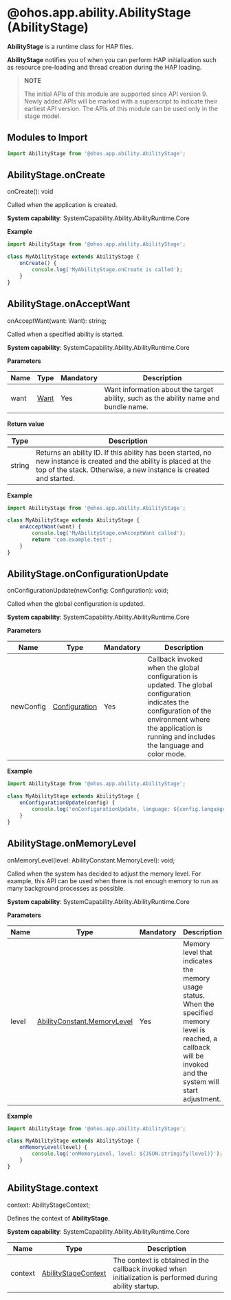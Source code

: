 # @ohos.app.ability.AbilityStage (AbilityStage)

**AbilityStage** is a runtime class for HAP files.

**AbilityStage** notifies you of when you can perform HAP initialization such as resource pre-loading and thread creation during the HAP loading.

> **NOTE**
> 
> The initial APIs of this module are supported since API version 9. Newly added APIs will be marked with a superscript to indicate their earliest API version. 
> The APIs of this module can be used only in the stage model.

## Modules to Import

```ts
import AbilityStage from '@ohos.app.ability.AbilityStage';
```

## AbilityStage.onCreate

onCreate(): void

Called when the application is created.

**System capability**: SystemCapability.Ability.AbilityRuntime.Core

**Example**
    
```ts
import AbilityStage from '@ohos.app.ability.AbilityStage';

class MyAbilityStage extends AbilityStage {
    onCreate() {
        console.log('MyAbilityStage.onCreate is called');
    }
}
```


## AbilityStage.onAcceptWant

onAcceptWant(want: Want): string;

Called when a specified ability is started.

**System capability**: SystemCapability.Ability.AbilityRuntime.Core

**Parameters**

| Name| Type| Mandatory| Description|
| -------- | -------- | -------- | -------- |
| want | [Want](js-apis-app-ability-want.md) | Yes| Want information about the target ability, such as the ability name and bundle name.|

**Return value**

  | Type| Description| 
  | -------- | -------- |
  | string | Returns an ability ID. If this ability has been started, no new instance is created and the ability is placed at the top of the stack. Otherwise, a new instance is created and started.| 

**Example**
    
```ts
import AbilityStage from '@ohos.app.ability.AbilityStage';

class MyAbilityStage extends AbilityStage {
    onAcceptWant(want) {
        console.log('MyAbilityStage.onAcceptWant called');
        return 'com.example.test';
    }
}
```


## AbilityStage.onConfigurationUpdate

onConfigurationUpdate(newConfig: Configuration): void;

Called when the global configuration is updated.

**System capability**: SystemCapability.Ability.AbilityRuntime.Core

**Parameters**

  | Name| Type| Mandatory| Description| 
  | -------- | -------- | -------- | -------- |
  | newConfig | [Configuration](js-apis-app-ability-configuration.md) | Yes| Callback invoked when the global configuration is updated. The global configuration indicates the configuration of the environment where the application is running and includes the language and color mode.| 

**Example**
    
```ts
import AbilityStage from '@ohos.app.ability.AbilityStage';

class MyAbilityStage extends AbilityStage {
    onConfigurationUpdate(config) {
        console.log('onConfigurationUpdate, language: ${config.language}');
    }
}
```

## AbilityStage.onMemoryLevel

onMemoryLevel(level: AbilityConstant.MemoryLevel): void;

Called when the system has decided to adjust the memory level. For example, this API can be used when there is not enough memory to run as many background processes as possible.

**System capability**: SystemCapability.Ability.AbilityRuntime.Core

**Parameters**

  | Name| Type| Mandatory| Description| 
  | -------- | -------- | -------- | -------- |
  | level | [AbilityConstant.MemoryLevel](js-apis-app-ability-abilityConstant.md#abilityconstantmemorylevel) | Yes| Memory level that indicates the memory usage status. When the specified memory level is reached, a callback will be invoked and the system will start adjustment.| 

**Example**
    
```ts
import AbilityStage from '@ohos.app.ability.AbilityStage';

class MyAbilityStage extends AbilityStage {
    onMemoryLevel(level) {
        console.log('onMemoryLevel, level: ${JSON.stringify(level)}');
    } 
}
```

## AbilityStage.context

context: AbilityStageContext;

Defines the context of **AbilityStage**.

**System capability**: SystemCapability.Ability.AbilityRuntime.Core

| Name     | Type                       | Description                                                        |
| ----------- | --------------------------- | ------------------------------------------------------------ |
| context  | [AbilityStageContext](js-apis-inner-application-abilityStageContext.md) | The context is obtained in the callback invoked when initialization is performed during ability startup.|
